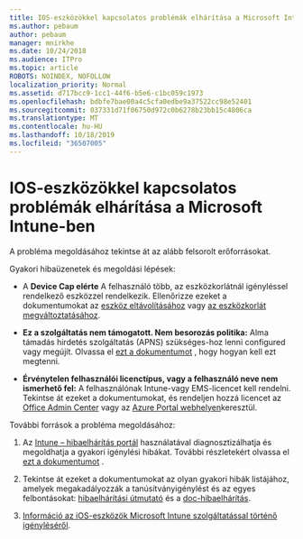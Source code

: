 ```yaml
---
title: IOS-eszközökkel kapcsolatos problémák elhárítása a Microsoft Intune-ben
ms.author: pebaum
author: pebaum
manager: mnirkhe
ms.date: 10/24/2018
ms.audience: ITPro
ms.topic: article
ROBOTS: NOINDEX, NOFOLLOW
localization_priority: Normal
ms.assetid: d717bcc9-1cc1-44f6-b5e6-c1bc059c1973
ms.openlocfilehash: bdbfe7bae00a4c5cfa0edbe9a37522cc98e52401
ms.sourcegitcommit: 037331d71f06750d972c0b6278b23bb15c4806ca
ms.translationtype: MT
ms.contentlocale: hu-HU
ms.lasthandoff: 10/18/2019
ms.locfileid: "36507005"
---
```

# <a name="troubleshoot-issues-with-enrolling-ios-devices-in-microsoft-intune"></a>IOS-eszközökkel kapcsolatos problémák elhárítása a Microsoft Intune-ben

A probléma megoldásához tekintse át az alább felsorolt erőforrásokat. 
  
Gyakori hibaüzenetek és megoldási lépések:
  
- A **Device Cap elérte** A felhasználó több, az eszközkorlátnál igényléssel rendelkező eszközzel rendelkezik. Ellenőrizze ezeket a dokumentumokat az [eszköz eltávolításához](https://docs.microsoft.com/intune/devices-wipe) vagy [az eszközkorlát megváltoztatásához](https://docs.microsoft.com/intune/enrollment-restrictions-set#set-device-limit-restrictions).
    
- **Ez a szolgáltatás nem támogatott. Nem besorozás politika:** Alma támadás hirdetés szolgáltatás (APNS) szükséges-hoz lenni configured vagy megújít. Olvassa el [ezt a dokumentumot](https://docs.microsoft.com/intune/apple-mdm-push-certificate-get) , hogy hogyan kell ezt megtenni. 
    
- **Érvénytelen felhasználói licenctípus, vagy a felhasználó neve nem ismerhető fel:** A felhasználónak Intune-vagy EMS-licencet kell rendelni. Tekintse át ezeket a dokumentumokat, és rendeljen hozzá licencet az [Office Admin Center](https://docs.microsoft.com/intune/licenses-assign) vagy az [Azure Portal webhelyen](https://docs.microsoft.com/azure/active-directory/license-users-groups)keresztül.
    
További források a probléma megoldásához:
  
1. Az [Intune – hibaelhárítás portál](https://devicemanagement.microsoft.com/#blade/Microsoft_Intune_DeviceSettings/TroubleshootBlade) használatával diagnosztizálhatja és megoldhatja a gyakori igénylési hibákat. További részletekért olvassa el [ezt a dokumentumot](https://docs.microsoft.com/intune/help-desk-operators) . 
    
2. Tekintse át ezeket a dokumentumokat az olyan gyakori hibák listájához, amelyek megakadályozzák a tanúsítványigénylést és az egyes felbontásokat: [hibaelhárítási útmutató](https://support.microsoft.com/help/4039809/troubleshooting-ios-device-enrollment-in-intune) és a [doc-hibaelhárítás](https://docs.microsoft.com/intune-classic/troubleshoot/troubleshoot-device-enrollment-in-intune).
    
3. [Információ az iOS-eszközök Microsoft Intune szolgáltatással történő igényléséről](https://docs.microsoft.com/intune/ios-enroll).
    

